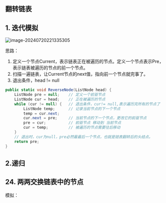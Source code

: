 ## 翻转链表

## 1. 迭代模拟

![image-20240720221335305](C:\Users\HP\AppData\Roaming\Typora\typora-user-images\image-20240720221335305.png)

思路：

1. 定义一个节点Current，表示链表正在被遍历的节点。定义一个节点表示Pre，表示链表被遍历的节点的前一个节点。
2. 扫描一遍链表，让Current节点的next值，指向前一个节点就完事了。
3. 退出条件，head != null

```c#
public static void ReverseNode(ListNode head) {
    ListNode pre = null;	// 定义一个前驱节点
    ListNode cur = head;	// 正在被遍历的节点
    while (cur != null) {	// 退出条件，cur!= null,表示遍历完所有的节点了
        ListNode temp;		// 记录当前节点的下一个节点
        temp = cur.next;	
        cur.next = pre;		// 当前节点的下一个节点，更改它的前驱节点
        pre = cur;			// 前驱节点 移动到 当前节点
        cur = temp;			// 被遍历的节点需要往后移动
    }
    // 退出时，cur为null，pre必然最最后一个节点，也就是链表翻转后的头结点。
    return pre;		
}
```

## 2.递归







## 24. 两两交换链表中的节点

模拟：

